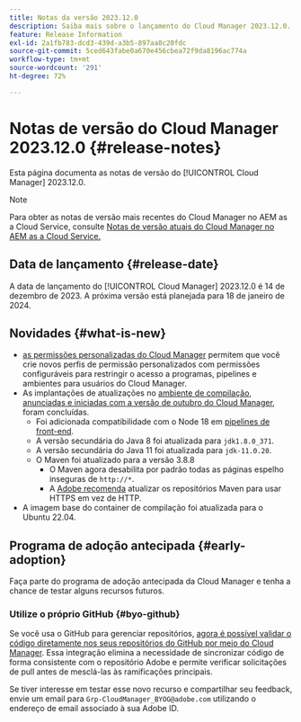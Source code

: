 ```yaml
---
title: Notas da versão 2023.12.0
description: Saiba mais sobre o lançamento do Cloud Manager 2023.12.0.
feature: Release Information
exl-id: 2a1fb783-dcd3-439d-a3b5-897aa8c20fdc
source-git-commit: 5ced643fabe0a670e456cbea72f9da8196ac774a
workflow-type: tm+mt
source-wordcount: '291'
ht-degree: 72%

---
```


# Notas de versão do Cloud Manager 2023.12.0 {#release-notes}

Esta página documenta as notas de versão do [!UICONTROL Cloud Manager] 2023.12.0.

>[!NOTE]
>
>Para obter as notas de versão mais recentes do Cloud Manager no AEM as a Cloud Service, consulte [Notas de versão atuais do Cloud Manager no AEM as a Cloud Service.](https://experienceleague.adobe.com/pt-br/docs/experience-manager-cloud-service/content/release-notes/cloud-manager/current)

## Data de lançamento {#release-date}

A data de lançamento do [!UICONTROL Cloud Manager] 2023.12.0 é 14 de dezembro de 2023. A próxima versão está planejada para 18 de janeiro de 2024.

## Novidades {#what-is-new}

* [as permissões personalizadas do Cloud Manager](/help/using/custom-permissions.md) permitem que você crie novos perfis de permissão personalizados com permissões configuráveis para restringir o acesso a programas, pipelines e ambientes para usuários do Cloud Manager.
* As implantações de atualizações no [ambiente de compilação](/help/getting-started/build-environment.md), [anunciadas e iniciadas com a versão de outubro do Cloud Manager](/help/release-notes/2023/2023-10-0.md), foram concluídas.
   * Foi adicionada compatibilidade com o Node 18 em [pipelines de front-end](/help/overview/ci-cd-pipelines.md).
   * A versão secundária do Java 8 foi atualizada para `jdk1.8.0_371`.
   * A versão secundária do Java 11 foi atualizada para `jdk-11.0.20`.
   * O Maven foi atualizado para a versão 3.8.8
      * O Maven agora desabilita por padrão todas as páginas espelho inseguras de `http://*`.
      * A [Adobe recomenda](/help/getting-started/build-environment.md#https-maven) atualizar os repositórios Maven para usar HTTPS em vez de HTTP.
* A imagem base do container de compilação foi atualizada para o Ubuntu 22.04.

## Programa de adoção antecipada {#early-adoption}

Faça parte do programa de adoção antecipada da Cloud Manager e tenha a chance de testar alguns recursos futuros.

### Utilize o próprio GitHub {#byo-github}

Se você usa o GitHub para gerenciar repositórios, [agora é possível validar o código diretamente nos seus repositórios do GitHub por meio do Cloud Manager](/help/managing-code/private-repositories.md). Essa integração elimina a necessidade de sincronizar código de forma consistente com o repositório Adobe e permite verificar solicitações de pull antes de mesclá-las às ramificações principais.

Se tiver interesse em testar esse novo recurso e compartilhar seu feedback, envie um email para `Grp-CloudManager_BYOG@adobe.com` utilizando o endereço de email associado à sua Adobe ID.
